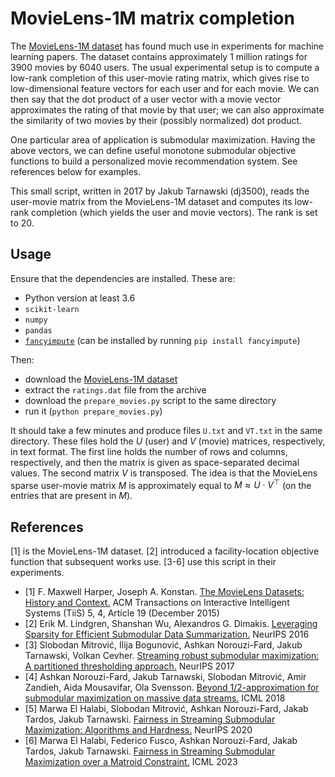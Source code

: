 # MovieLens-1M matrix completion

The [MovieLens-1M dataset](https://grouplens.org/datasets/movielens/1m/) has found much use in experiments for machine learning papers.
The dataset contains approximately 1 million ratings for 3900 movies by 6040 users.
The usual experimental setup is to compute a low-rank completion of this user-movie rating matrix, which gives rise to low-dimensional feature vectors for each user and for each movie.
We can then say that the dot product of a user vector with a movie vector approximates the rating of that movie by that user; we can also approximate the similarity of two movies by their (possibly normalized) dot product.

One particular area of application is submodular maximization.
Having the above vectors, we can define useful monotone submodular objective functions
to build a personalized movie recommendation system.
See references below for examples.

This small script, written in 2017 by Jakub Tarnawski (dj3500), reads the user-movie matrix from the MovieLens-1M dataset and computes its low-rank completion (which yields the user and movie vectors).
The rank is set to 20.

## Usage

Ensure that the dependencies are installed. These are:
* Python version at least 3.6
* `scikit-learn`
* `numpy`
* `pandas`
* [`fancyimpute`](https://github.com/iskandr/fancyimpute) (can be installed by running `pip install fancyimpute`)

Then:
* download the [MovieLens-1M dataset](https://grouplens.org/datasets/movielens/1m/)
* extract the `ratings.dat` file from the archive
* download the `prepare_movies.py` script to the same directory
* run it (`python prepare_movies.py`)

It should take a few minutes and produce files `U.txt` and `VT.txt` in the same directory. These files hold the $U$ (user) and $V$ (movie) matrices, respectively, in text format. The first line holds the number of rows and columns, respectively, and then the matrix is given as space-separated decimal values. The second matrix $V$ is transposed.
The idea is that the MovieLens sparse user-movie matrix $M$ is approximately equal to $M \approx U \cdot V^\top$ (on the entries that are present in $M$).

## References

[1] is the MovieLens-1M dataset.
[2] introduced a facility-location objective function that subsequent works use.
[3-6] use this script in their experiments.

* [1] F. Maxwell Harper, Joseph A. Konstan. [The MovieLens Datasets: History and Context.](http://dx.doi.org/10.1145/2827872) ACM Transactions on Interactive Intelligent Systems (TiiS) 5, 4, Article 19 (December 2015)
* [2] Erik M. Lindgren, Shanshan Wu, Alexandros G. Dimakis. [Leveraging Sparsity for Efficient Submodular Data Summarization.](https://arxiv.org/pdf/1703.02690.pdf) NeurIPS 2016
* [3] Slobodan Mitrović, Ilija Bogunović, Ashkan Norouzi-Fard, Jakub Tarnawski, Volkan Cevher. [Streaming robust submodular maximization: A partitioned thresholding approach.](https://arxiv.org/pdf/1711.02598.pdf) NeurIPS 2017
* [4] Ashkan Norouzi-Fard, Jakub Tarnawski, Slobodan Mitrović, Amir Zandieh, Aida Mousavifar, Ola Svensson. [Beyond 1/2-approximation for submodular maximization on massive data streams.](https://arxiv.org/pdf/1808.01842.pdf) ICML 2018
* [5] Marwa El Halabi, Slobodan Mitrović, Ashkan Norouzi-Fard, Jakab Tardos, Jakub Tarnawski. [Fairness in Streaming Submodular Maximization: Algorithms and Hardness.](https://arxiv.org/pdf/2010.07431) NeurIPS 2020
* [6] Marwa El Halabi, Federico Fusco, Ashkan Norouzi-Fard, Jakab Tardos, Jakub Tarnawski. [Fairness in Streaming Submodular Maximization over a Matroid Constraint.](https://arxiv.org/pdf/2305.15118.pdf) ICML 2023
